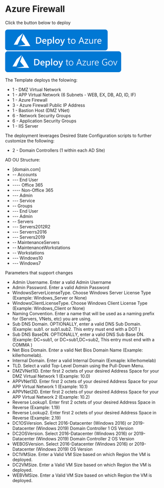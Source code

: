 # Azure Firewall

Click the button below to deploy

[![Deploy To Azure](https://raw.githubusercontent.com/Azure/azure-quickstart-templates/master/1-CONTRIBUTION-GUIDE/images/deploytoazure.svg?sanitize=true)](https://portal.azure.com/#create/Microsoft.Template/uri/https%3A%2F%2Fraw.githubusercontent.com%2Felliottfieldsjr%2FKillerHomeLab%2FDevelopment%2FAzure-Firewall%2Fazuredeploy.json)
[![Deploy To Azure US Gov](https://raw.githubusercontent.com/Azure/azure-quickstart-templates/master/1-CONTRIBUTION-GUIDE/images/deploytoazuregov.svg?sanitize=true)](https://portal.azure.us/#create/Microsoft.Template/uri/https%3A%2F%2Fraw.githubusercontent.com%2Felliottfieldsjr%2FKillerHomeLab%2FDevelopment%2FAzure-Firewall%2Fazuredeploy.json)

The Template deploys the folowing:

- 1 - DMZ Virtual Network
- 1 - APP Virtual Network (6 Subnets - WEB, EX, DB, AD, ID, IF)
- 1 - Azure Firewall
- 3 - Azure Firewall Public IP Address
- 1 - Bastion Host (DMZ VNet)
- 6 - Network Security Groups
- 6 - Application Security Groups
- 1 - IIS Server

The deployment leverages Desired State Configuration scripts to further customize the following:

- 2 - Domain Controllers (1 within each AD Site)

AD OU Structure:
- [domain.com]
- -- Accounts
- --- End User
- ---- Office 365
- ---- Non-Office 365
- --- Admin
- --- Service
- -- Groups
- --- End User
- --- Admin
- -- Servers
- --- Servers2012R2
- --- Serverrs2016
- --- Servers2019
- -- MaintenanceServers
- -- MaintenanceWorkstations
- -- Workstations
- --- Windows10
- --- Windows7

Parameters that support changes
- Admin Username.  Enter a valid Admin Username
- Admin Password.  Enter a valid Admin Password
- WindowsServerLicenseType.  Choose Windows Server License Type (Example:  Windows_Server or None)
- WindowsClientLicenseType.  Choose Windows Client License Type (Example:  Windows_Client or None)
- Naming Convention. Enter a name that will be used as a naming prefix for (Servers, VNets, etc) you are using.
- Sub DNS Domain.  OPTIONALLY, enter a valid DNS Sub Domain. (Example:  sub1. or sub1.sub2.    This entry must end with a DOT )
- Sub DNS BaseDN.  OPTIONALLY, enter a valid DNS Sub Base DN. (Example:  DC=sub1, or DC=sub1,DC=sub2,    This entry must end with a COMMA )
- Net Bios Domain.  Enter a valid Net Bios Domain Name (Example:  killerhomelab).
- Internal Domain.  Enter a valid Internal Domain (Exmaple:  killerhomelab)
- TLD.  Select a valid Top-Level Domain using the Pull-Down Menu.
- DMZVNet1ID.  Enter first 2 octets of your desired Address Space for your DMZ Virtual Network 1 (Example:  10.0)
- APPVNet1ID.  Enter first 2 octets of your desired Address Space for your APP Virtual Network 1 (Example:  10.1)
- APPVNet2ID.  Enter first 2 octets of your desired Address Space for your APP Virtual Network 2 (Example:  10.2)
- Reverse Lookup1.  Enter first 2 octets of your desired Address Space in Reverse (Example:  1.19)
- Reverse Lookup2.  Enter first 2 octets of your desired Address Space in Reverse (Example:  2.19)
- DC1OSVersion.  Select 2016-Datacenter (Windows 2016) or 2019-Datacenter (Windows 2019) Domain Controller 1 OS Version
- DC2OSVersion.  Select 2016-Datacenter (Windows 2016) or 2019-Datacenter (Windows 2019) Domain Controller 2 OS Version
- WEBOSVersion.  Select 2016-Datacenter (Windows 2016) or 2019-Datacenter (Windows 2019) OS Version
- DC1VMSize.  Enter a Valid VM Size based on which Region the VM is deployed.
- DC2VMSize.  Enter a Valid VM Size based on which Region the VM is deployed.
- WEBVMSize.  Enter a Valid VM Size based on which Region the VM is deployed.